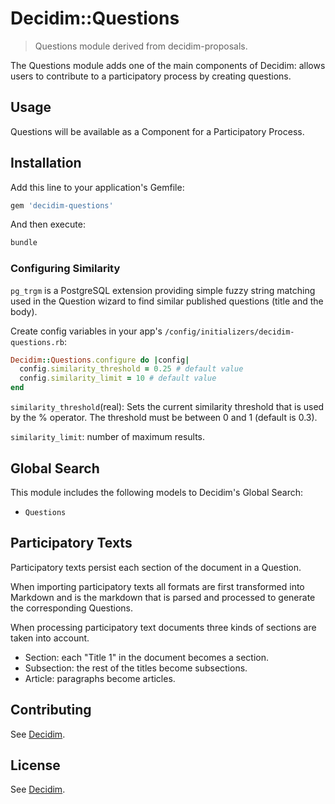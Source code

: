 # Decidim::Questions

> Questions module derived from decidim-proposals.

The Questions module adds one of the main components of Decidim: allows users to contribute to a participatory process by creating questions.

## Usage

Questions will be available as a Component for a Participatory Process.

## Installation

Add this line to your application's Gemfile:

```ruby
gem 'decidim-questions'
```

And then execute:

```bash
bundle
```

### Configuring Similarity

`pg_trgm` is a PostgreSQL extension providing simple fuzzy string matching used in the Question wizard to find similar published questions (title and the body).

Create config variables in your app's `/config/initializers/decidim-questions.rb`:

```ruby
Decidim::Questions.configure do |config|
  config.similarity_threshold = 0.25 # default value
  config.similarity_limit = 10 # default value
end
```

`similarity_threshold`(real): Sets the current similarity threshold that is used by the % operator. The threshold must be between 0 and 1 (default is 0.3).

`similarity_limit`: number of maximum results.

## Global Search

This module includes the following models to Decidim's Global Search:

- `Questions`

## Participatory Texts

Participatory texts persist each section of the document in a Question.

When importing participatory texts all formats are first transformed into Markdown and is the markdown that is parsed and processed to generate the corresponding Questions.

When processing participatory text documents three kinds of sections are taken into account.

- Section: each "Title 1" in the document becomes a section.
- Subsection: the rest of the titles become subsections.
- Article: paragraphs become articles.

## Contributing

See [Decidim](https://github.com/decidim/decidim).

## License

See [Decidim](https://github.com/decidim/decidim).
